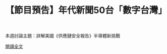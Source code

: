 # 【節目預告】年代新聞50台「數字台灣」

<!--more-->
<!--430-->
<br><br/>
本週討論主題：詳解美國《供應鏈安全報告》半導體新挑戰

[閱讀全文](https://www.facebook.com/100002304327218/posts/4101675616585875/)


